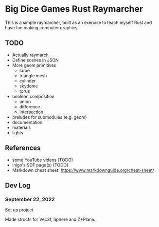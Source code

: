 # Big Dice Games Rust Raymarcher

This is a simple raymarcher, built as an exercise to teach myself Rust
and have fun making computer graphics.

## TODO

- Actually raymarch
- Define scenes in JSON
- More geom primitives
  - cube
  - triangle mesh
  - cylinder
  - skydome
  - torus
- boolean composition
  - union
  - difference
  - intersection
- preludes for submodules (e.g. geom)
- documentation
- materials
- lights

## References

- some YouTube videos (TODO)
- inigo's SDF page(s) (TODO)
- Markdown cheat sheet: https://www.markdownguide.org/cheat-sheet/


## Dev Log

### September 22, 2022

Set up project.

Made structs for Vec3f, Sphere and Z+Plane.


